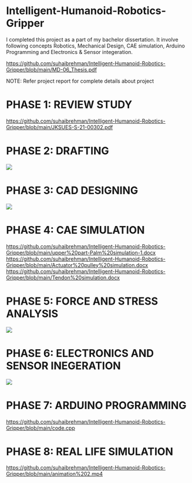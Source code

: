 # Intelligent-Humanoid-Robotics-Gripper
I completed this project as a part of my bachelor dissertation. It involve following concepts Robotics, Mechanical Design, CAE simulation, Arduino Programming and Electronics & Sensor integeration.

https://github.com/suhaibrehman/Intelligent-Humanoid-Robotics-Gripper/blob/main/MD-06_Thesis.pdf 

NOTE: Refer project report for complete details about project

# PHASE 1: REVIEW STUDY

https://github.com/suhaibrehman/Intelligent-Humanoid-Robotics-Gripper/blob/main/JKSUES-S-21-00302.pdf

# PHASE 2: DRAFTING

<img src="https://raw.githubusercontent.com/suhaibrehman/Intelligent-Humanoid-Robotics-Gripper/main/5%20finger%20gripper.PNG"/> 

# PHASE 3: CAD DESIGNING

<img src="https://raw.githubusercontent.com/suhaibrehman/Intelligent-Humanoid-Robotics-Gripper/main/1.3.png"/> 

# PHASE 4: CAE SIMULATION

https://github.com/suhaibrehman/Intelligent-Humanoid-Robotics-Gripper/blob/main/upper%20part-Palm%20simulation-1.docx
https://github.com/suhaibrehman/Intelligent-Humanoid-Robotics-Gripper/blob/main/Actuator%20pulley%20simulation.docx
https://github.com/suhaibrehman/Intelligent-Humanoid-Robotics-Gripper/blob/main/Tendon%20simulation.docx

# PHASE 5: FORCE AND STRESS ANALYSIS

<img src="https://raw.githubusercontent.com/suhaibrehman/Intelligent-Humanoid-Robotics-Gripper/main/Graph1.png"/> 

# PHASE 6: ELECTRONICS AND SENSOR INEGERATION

<img src="https://raw.githubusercontent.com/suhaibrehman/Intelligent-Humanoid-Robotics-Gripper/main/arduino%20board.JPG"/> 

# PHASE 7: ARDUINO PROGRAMMING

https://github.com/suhaibrehman/Intelligent-Humanoid-Robotics-Gripper/blob/main/code.cpp

# PHASE 8: REAL LIFE SIMULATION

https://github.com/suhaibrehman/Intelligent-Humanoid-Robotics-Gripper/blob/main/animation%202.mp4


